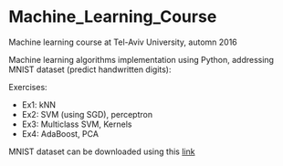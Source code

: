# Machine_Learning_Course
Machine learning course at Tel-Aviv University, automn 2016

Machine learning algorithms implementation using Python, addressing MNIST dataset (predict handwritten digits):

Exercises:
- Ex1: kNN
- Ex2: SVM (using SGD), perceptron
- Ex3: Multiclass SVM, Kernels
- Ex4: AdaBoost, PCA


MNIST dataset can be downloaded using this [link](http://yann.lecun.com/exdb/mnist/)

